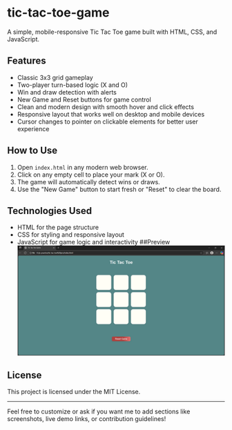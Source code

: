 # tic-tac-toe-game
A simple, mobile-responsive Tic Tac Toe game built with HTML, CSS, and JavaScript.

## Features

- Classic 3x3 grid gameplay
- Two-player turn-based logic (X and O)
- Win and draw detection with alerts
- New Game and Reset buttons for game control
- Clean and modern design with smooth hover and click effects
- Responsive layout that works well on desktop and mobile devices
- Cursor changes to pointer on clickable elements for better user experience

## How to Use

1. Open `index.html` in any modern web browser.
2. Click on any empty cell to place your mark (X or O).
3. The game will automatically detect wins or draws.
4. Use the "New Game" button to start fresh or "Reset" to clear the board.

## Technologies Used

- HTML for the page structure
- CSS for styling and responsive layout
- JavaScript for game logic and interactivity
##Preview
  ![Tic Tac Toe Screenshot](./Screenshot.png)


## License

This project is licensed under the MIT License.

---

Feel free to customize or ask if you want me to add sections like screenshots, live demo links, or contribution guidelines!
